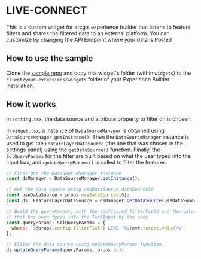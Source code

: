 # LIVE-CONNECT

This is a custom widget for arcgis experience builder that listens to feature filters and shares the filtered data to an external platform. You can customize by changing the API Endpoint where your data is Posted

## How to use the sample

Clone the [sample repo](https://github.com/esri/arcgis-experience-builder-sdk-resources) and copy this widget's folder (within `widgets`) to the `client/your-extensions/widgets` folder of your Experience Builder installation.

## How it works

In `setting.tsx`, the data source and attribute property to filter on is chosen.

In `widget.tsx`, a instance of `DataSourceManager` is obtained using `DataSourceManager.getInstance()`. Then the `DataSourceManager` instance is used to get the `FeatureLayerDataSource` (the one that was chosen in the settings panel) using the `getDataSource()` function. Finally, the `SqlQueryParams` for the filter are built based on what the user typed into the input box, and `updateQueryParams()` is called to filter the features.

```js
// First get the DataSourceManager instance
const dsManager = DataSourceManager.getInstance();

// Get the data source using useDataSource.dataSourceId
const useDataSource = props.useDataSources[0];
const ds: FeatureLayerDataSource = dsManager.getDataSource(useDataSource.dataSourceId) as FeatureLayerDataSource;

// Build the queryParams, with the configured filterField and the value
// that has been typed into the TextInput by the user
const queryParams: SqlQueryParams = {
  where: `${props.config.filterField} LIKE '%${evt.target.value}%'`
};

// Filter the data source using updateQueryParams function.
ds.updateQueryParams(queryParams, props.id);
```
